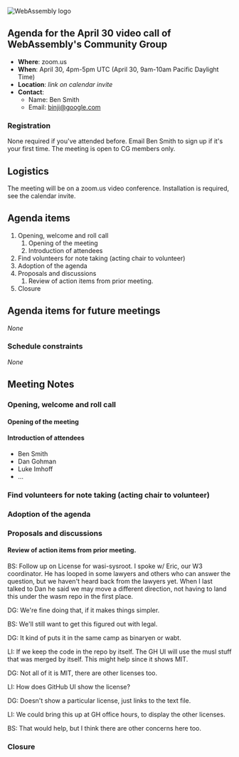 ![WebAssembly logo](/images/WebAssembly.png)

## Agenda for the April 30 video call of WebAssembly's Community Group

- **Where**: zoom.us
- **When**: April 30, 4pm-5pm UTC (April 30, 9am-10am Pacific Daylight Time)
- **Location**: *link on calendar invite*
- **Contact**:
    - Name: Ben Smith
    - Email: binji@google.com

### Registration

None required if you've attended before. Email Ben Smith to sign up if it's
your first time. The meeting is open to CG members only.

## Logistics

The meeting will be on a zoom.us video conference.
Installation is required, see the calendar invite.

## Agenda items

1. Opening, welcome and roll call
    1. Opening of the meeting
    1. Introduction of attendees
1. Find volunteers for note taking (acting chair to volunteer)
1. Adoption of the agenda
1. Proposals and discussions
    1. Review of action items from prior meeting.
1. Closure

## Agenda items for future meetings

*None*

### Schedule constraints

*None*

## Meeting Notes

### Opening, welcome and roll call

#### Opening of the meeting

#### Introduction of attendees

* Ben Smith
* Dan Gohman
* Luke Imhoff
* ...

### Find volunteers for note taking (acting chair to volunteer)

### Adoption of the agenda

### Proposals and discussions

#### Review of action items from prior meeting.

BS: Follow up on License for wasi-sysroot. I spoke w/ Eric, our W3 coordinator.
He has looped in some lawyers and others who can answer the question, but we
haven't heard back from the lawyers yet. When I last talked to Dan he said we
may move a different direction, not having to land this under the wasm repo in
the first place.

DG: We're fine doing that, if it makes things simpler.

BS: We'll still want to get this figured out with legal.

DG: It kind of puts it in the same camp as binaryen or wabt.

LI: If we keep the code in the repo by itself. The GH UI will use the musl
stuff that was merged by itself. This might help since it shows MIT.

DG: Not all of it is MIT, there are other licenses too.

LI: How does GitHub UI show the license?

DG: Doesn't show a particular license, just links to the text file.

LI: We could bring this up at GH office hours, to display the other licenses.

BS: That would help, but I think there are other concerns here too.

### Closure
